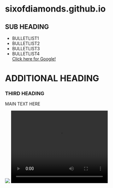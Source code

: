 # sixofdiamonds.github.io
<html>
<head>
  <title>TITLE</title>
  <meta charset="utf-50"/>
  <link rel="stylesheet" type="text/css" href="main.css">
</head>
<body>
  <div class="container">
    <div class="nav">
      <h2>SUB HEADING</h2>
      <ul>
        <li>BULLETLIST1</li>
        <li>BULLETLIST2</li>
        <li>BULLETLIST3</li>
        <li>BULLETLIST4</li>
        <a href="http://google.com">Click here for Google!</a>
      </ul>
    </div>
    <div class="main">
      <h1>ADDITIONAL HEADING</h1>
      <h3>THIRD HEADING</h3>
      <p>MAIN TEXT HERE</p>
      <img src="https://www.gstatic.com/tv/thumb/persons/283805/283805_v9_ba.jpg"/>
      <video width="320" height="240" controls>
        <source src="https://www.youtube.com/watch?v=fHI8X4OXluQ" type="video/mp4">
      </video>
    </div>
  </div>
</body>
</html>
